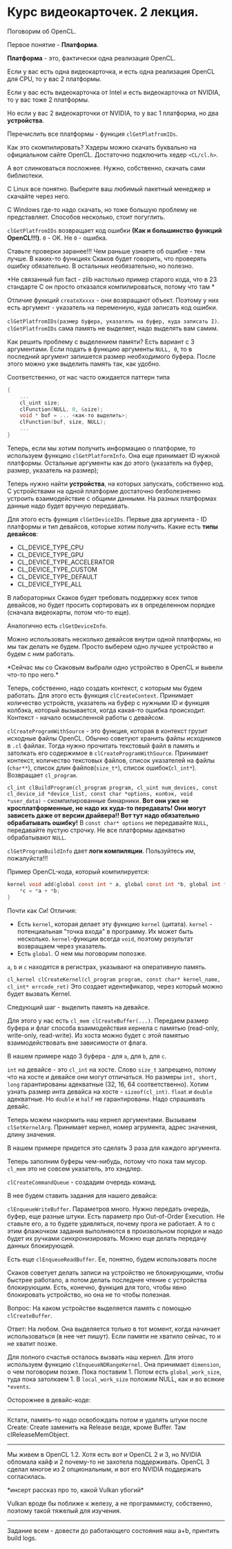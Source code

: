 # Курс видеокарточек. 2 лекция.

Поговорим об OpenCL. 

Первое понятие - **Платформа**.

**Платформа** - это, фактически одна реализация OpenCL.

Если у вас есть одна видеокарточка, и есть одна реализация OpenCL для CPU, то у вас 2 платформы.

Если у вас есть видеокарточка от Intel и есть видеокарточка от NVIDIA, то у вас тоже 2 платформы.

Но если у вас 2 видеокарточки от NVIDIA, то у вас 1 платформа, но два **устройства**.

Перечислить все платформы - функция `clGetPlatfromIDs`.

Как это скомпилировать? Хэдеры можно скачать буквально на официальном сайте OpenCL. Достаточно подключить хедер `<CL/cl.h>`.

А вот слинковаться посложнее. Нужно, собственно, скачать сами библиотеки.

С Linux все понятно. Выберите ваш любимый пакетный менеджер и скачайте через него.

С Windows где-то надо скачать, но тоже большую проблему не представляет. Способов несколько, стоит погуглить.

`clGetPlatfromIDs` возвращает код ошибки **(Как и большинство функций OpenCL!!!)**. `0` - OK. Не `0` - ошибка.

Ставьте проверки заранее!!! Чем раньше узнаете об ошибке - тем лучше. В каких-то функциях Скаков будет говорить, что проверять ошибку обязательно. В остальных необязательно, но полезно.

*Не связанный fun fact - zlib настолько пример старого кода, что в 23 стандарте C он просто отказался компилироваться, потому что там *

Отличие функций `createXxxxx` - они возвращают объект. Поэтому у них есть аргумент - указатель на переменную, куда записать код ошибки.

`clGetPlatfromIDs(размер буфера, указатель на буфер, куда записать I)`. `clGetPlatfromIDs` сама память не выделяет, надо выделять вам самим.

Как решить проблему с выделением памяти? Есть вариант с 3 аргументами. Если подать в функцию аргументы `NULL, 0`, то в последний аргумент запишется размер необходимого буфера. После этого можно уже выделить память так, как удобно.

Соответственно, от нас часто ожидается паттерн типа
```c
{
    ...
    cl_uint size;
    clFunction(NULL, 0, &size);
    void * buf = ... <как-то выделить>;
    clFunction(buf, size, NULL);
    ...
}
```

Теперь, если мы хотим получить информацию о платформе, то используем функцию `clGetPlatformInfo`. Она еще принимает ID нужной платформы. Остальные аргументы как до этого (указатель на буфер, размер, указатель на размер);

Теперь нужно найти **устройства**, на которых запускать, собственно код. С устройствами на одной платформе достаточно безболезненно устроить взаимодействие с общими данными. На разных платформах данные надо будет вручную передавать.

Для этого есть функция `clGetDeviceIDs`. Первые два аргумента - ID платформы и тип девайсов, которые хотим получить. Какие есть **типы девайсов**:
- CL_DEVICE_TYPE_CPU
- CL_DEVICE_TYPE_GPU
- CL_DEVICE_TYPE_ACCELERATOR
- CL_DEVICE_TYPE_CUSTOM
- CL_DEVICE_TYPE_DEFAULT
- CL_DEVICE_TYPE_ALL

В лабораторных Скаков будет требовать поддержку всех типов девайсов, но будет просить сортировать их в определенном порядке (сначала видеокарты, потом что-то еще).

Аналогично есть `clGetDeviceInfo`.

Можно использовать несколько девайсов внутри одной платформы, но мы так делать не будем. Просто выберем одно лучшее устройство и будем с ним работать.

\*Сейчас мы со Скаковым выбрали одно устройство в OpenCL и вывели что-то про него.\*

Теперь, собственно, надо создать контекст, с которым мы будем работать. Для этого есть функция `clCreateContext`. Принимает количество устройств, указатель на буфер с нужными ID и функция колбэка, который вызывается, когда какая-то ошибка происходит. Контекст - начало осмысленной работы с девайсом.

`clCreateProgramWithSource` - это функция, которая в контекст грузит исходные файлы OpenCL. Обычно советуют хранить файлы исходников в `.cl` файлах. Тогда нужно прочитать текстовый файл в память и затолкать его содержимое в `clCreateProgramWithSource`. Принимает контекст, количество текстовых файлов, список указателей на файлы (`char**`), список длин файлов(`size_t*`), список ошибок(`cl_int*`). Возвращает `cl_program`.

`cl_int clBuildProgram(cl_program program, cl_uint num_devices, const cl_device_id *device_list, const char *options, колбэк, void *user_data)` - скомпилированные бинарники. **Вот они уже не кросплатформенные, не надо их куда-то передавать! Они могут зависеть даже от версии драйвера!! Вот тут надо обязательно обрабатывать ошибку!** В `const char* options` не передавайте `NULL`, передавайте пустую строчку. Не все платформы адекватно обрабатывают `NULL`.

`clGetProgramBuildInfo` дает **логи компиляции**. Пользуйтесь им, пожалуйста!!!

Пример OpenCL-кода, который компилируется:

```c
kernel void add(global const int * a, global const int *b, global int *c) {
    *c = *a + *b;
}
```

Почти как Си! Отличия:
- Есть `kernel`, которая делает эту функцию `kernel` (цитата). `kernel` - потенциальная "точка входа" в программу. Их может быть несколько. `kernel`-функции всегда `void`, поэтому результат возвращаем через указатель. 
- Есть `global`. О нем мы поговорим попозже.

`a`, `b` и `c` находятся в регистрах, указывают на оперативную память.

`cl_kernel clCreateKernel(cl_program program, const char* kernel_name,  cl_int* errcode_ret)` Это создает идентификатор, через который можно будет вызвать Kernel.

Следующий шаг - выделить память на девайсе. 

Для этого у нас есть `cl_mem clCreateBuffer(...)`. Передаем размер буфера и флаг способа взаимодействия кернела с памятью (read-only, write-only, read-write). Из хоста можно будет с этой памятью взаимодействовать вне зависимости от флага. 

В нашем примере надо 3 буфера - для `a`, для `b`, для `c`.

`int` на девайсе - это `cl_int` на хосте. Слово `size_t` запрещено, потому что на хосте и девайсе они могут отличаться. Но размеры `int, short, long` гарантированы адекватные (32, 16, 64 соответственно). Хотим узнать размер инта девайса на хосте - `sizeof(cl_int)`. `float` и `double` адекватные. Но `double` и `half` не гарантированы. Надо спрашивать девайс.

Теперь можем накормить наш кернел аргументами. Вызываем `clSetKernelArg`. Принимает кернел, номер агрумента, адрес значения, длину значения.

В нашем примере придется это сделать 3 раза для каждого аргумента.

Теперь заполним буферы чем-нибудь, потому что пока там мусор. `cl_mem` это не совсем указатель, это хэндлер.

`clCreateCommandQueue` - создадим очередь команд. 

В нее будем ставить задания для нашего девайса:

`clEnqueueWriteBuffer`. Параметров много. Нужно передать очередь, буфер, еще разные штуки. Есть параметр про Out-of-Order Execution. Не ставьте его, а то будете удивляться, почему прога не работает. А то с этим флажочком задания выполняются в произвольном порядке и надо будет их ручками синхронизировать. Можно еще делать передачу данных блокирующей.

Есть еще `clEnqueueReadBuffer`. Ее, понятно, будем использовать после 

Скаков советует делать записи на устройство не блокирующими, чтобы быстрее работало, а потом делать последнее чтение с устройства блокирующим. Есть, конечно, функция для того, чтобы явно блокировать устройство, но она не то чтобы полезная.

Вопрос: На каком устройстве выделяется память с помощью `clCreateBuffer`. 

Ответ: На любом. Она выделяется только в тот момент, когда начинает использоваться (в нее чет пишут). Если памяти не хватило сейчас, то и не хватит позже.

Для полного счастья осталось вызвать наш кернел. Для этого используем функцию `clEnqueueNDRangeKernel`. Она принимает `dimension`, о чем поговорим позже. Пока поставим 1. Потом есть `global_work_size`, туда пока затолкаем 1. В `local_work_size` положим NULL, как и во всякие `*events`.  

Осторожнее в девайс-коде: 

--- 

Кстати, память-то надо освобождать потом и удалять штуки после Create: Create заменить на Release везде, кроме Buffer.
Там clReleaseMemObject.

--- 

Мы живем в OpenCL 1.2. Хотя есть вот и OpenCL 2 и 3, но NVIDIA обломала кайф и 2 почему-то не захотела поддерживать. OpenCL 3 сделал многое из 2 опциональным, и вот его NVIDIA поддержать согласилась.

\*инсерт рассказ про то, какой Vulkan убогий\*

Vulkan вроде бы поближе к железу, а не программисту, собственно, поэтому такой тяжелый для изучения.

---

Задание всем - довести до работающего состояния наш a+b, принтить build logs.
